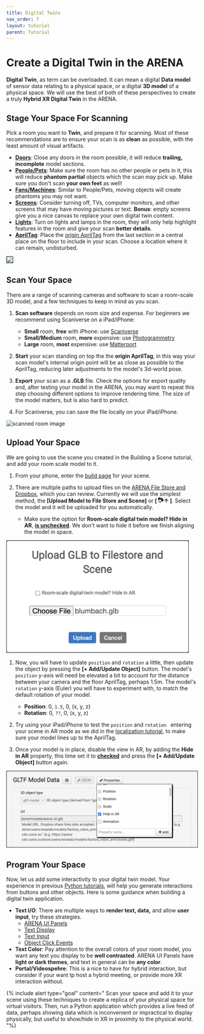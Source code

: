 ```yaml
---
title: Digital Twins
nav_order: 7
layout: tutorial
parent: Tutorial
---
```


# Create a Digital Twin in the ARENA

**Digital Twin**, as term can be overloaded. It can mean a digital **Data model** of sensor data relating to a physical space, or a digital **3D model** of a physical space. We will use the best of both of these perspectives to create a truly **Hybrid XR Digital Twin** in the ARENA.

## Stage Your Space For Scanning

Pick a room you want to **Twin**, and prepare it for scanning. Most of these recommendations are to ensure your scan is as **clean** as possible, with the least amount of visual artifacts.

- **<u>Doors</u>**: Close any doors in the room possible, it will reduce **trailing, incomplete** model sections.
- **<u>People/Pets</u>**: Make sure the room has no other people or pets in it, this will reduce **phantom partial** objects which the scan may pick up. Make sure you don't scan **your own feet** as well!
- **<u>Fans/Machines</u>**: Similar to People/Pets, moving objects will create phantoms you may not want.
- **<u>Screens</u>**: Consider turning off, TVs, computer monitors, and other screens that may have moving pictures or text. **Bonus**: empty screens give you a nice canvas to replace your own digital twin content.
- **<u>Lights</u>**: Turn on lights and lamps in the room, they will only help highlight features in the room and give your scan **better details**.
- **<u>AprilTag</u>**: Place the [origin AprilTag](/content/overview/localization.html#using-april-tags) from the last section in a central place on the floor to include in your scan. Choose a location where it can remain, undisturbed.

<img src="/assets/img/xr/scene-origin-tag.png"
style="width:4in;border:1px solid;" />

## Scan Your Space

There are a range of scanning cameras and software to scan a room-scale 3D model, and a few techniques to keep in mind as you scan.

1. **Scan software** depends on room size and expense. For beginners we recommend using Scaniverse on a iPad/iPhone:
    - **Small** room, **free** with iPhone: use [Scaniverse](/content/3d-content/scaniverse)
    - **Small/Medium** room, **more** expensive: use [Photogrammetry](/content/overview/photogrammetry)
    - **Large** room, **most** expensive: use [Matterport](/content/3d-content/matterport)

1. **Start** your scan standing on top the the **origin AprilTag**, in this way your scan model's internal origin point will be as close as possible to the AprilTag, reducing later adjustments to the model's 3d-world pose.

1. **Export** your scan as a **.GLB** file. Check the options for export quality and, after testing your model in the ARENA, you may want to repeat this step choosing different options to improve rendering time. The size of the model matters, but is also hard to predict.

1. For Scaniverse, you can save the file locally on your iPad/iPhone.

![scanned room image](/ismar/images/space-annotated.png)

## Upload Your Space

We are going to use the scene you created in the Building a Scene tutorial, and add your room scale model to it.

1. From your phone, enter the [build page](/content/overview/build) for your scene.

1. There are multiple paths to upload files on the [ARENA File Store and Dropbox](/content/interface/filestore), which you can review.
Currently we will use the simplest method, the **\[Upload Model to File Store and Scene\]** or
**\[ <img src="/assets/img/overview/build/3dobj-icon.png" width="15"/>↑ \]**.
Select the model and it will be uploaded for you automatically.
    - Make sure the option for **Room-scale digital twin model? Hide in AR**, **<u>is unchecked</u>**. We don't want to hide it before we finish aligning the model in space.

<img src="/assets/img/overview/build/auto-upload.png" style="width:5in;border:1px solid;" />

1. Now, you will have to update `position` and `rotation` a little, then update the object by pressing the **\[+ Add/Update Object\]** button.
The model's `position` y-axis will need be elevated a bit to account for the distance between your camera and the floor AprilTag, perhaps 1.5m.
The model's `rotation` y-axis (Euler) you will have to experiment with, to match the default rotation of your model.
    - **Position**: 0, `1.5`, 0, (x, y, z)
    - **Rotation**: 0, `??`, 0, (x, y, z)

1. Try using your iPad/iPhone to test the `position` and `rotation ` entering your scene in AR mode as we did in the [localization tutorial](/content/overview/localization), to make sure your model lines up to the AprilTag.

1. Once your model is in place, disable the view in AR, by adding the **Hide in AR** property, this time set it to **<u>checked</u>** and press the **\[+ Add/Update Object\]** button again.

<img src="/assets/img/overview/twin/twin1.png" style="border:1px solid;" />

## Program Your Space

Now, let us add some interactivity to your digital twin model. Your experience in previous [Python tutorials](/content/overview//dev-guide.md), will help you generate interactions from buttons and other objects. Here is some guidance when building a digital twin application.

- **Text I/O**: There are multiple ways to **render text, data,** and allow **user input**, try these strategies.
    - [ARENA UI Panels](/content/3d-content/ui)
    - [Text Display](/content/python/objects#text)
    - [Text Input](/content/python/attributes#text-input)
    - [Object Click Events](/content/python/events#click-events)
- **Text Color**: Pay attention to the overall colors of your room model, you want any text you display to be **well contrasted**. ARENA UI Panels have **light or dark themes**, and text in general can be **any color**.
- **Portal/Videospehre**: This is a nice to have for hybrid interaction, but consider if your want tp host a hybrid meeting, or provide more XR interaction without.


{% include alert type="goal" content="
Scan your space and add it to your scene using these techniques to create a replica of your physical space for virtual visitors.
Then, run a Python application which provides a live feed of data, perhaps showing data which is inconvenient or impractical to display physically,
but useful to show/hide in XR in proximity to the physical world.
"%}
